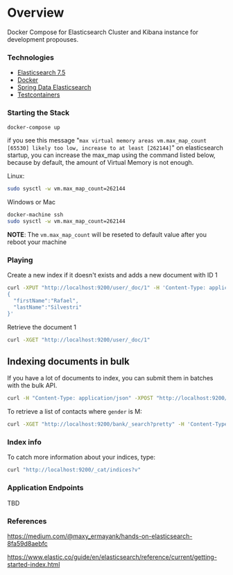 # Overview

Docker Compose for Elasticsearch Cluster and Kibana instance for development propouses.

### Technologies
* [Elasticsearch 7.5](https://www.elastic.co/)
* [Docker](https://www.docker.com/)
* [Spring Data Elasticsearch](https://spring.io/projects/spring-data-elasticsearch)
* [Testcontainers](https://www.testcontainers.org/modules/elasticsearch/)

### Starting the Stack
```bash
docker-compose up
```

if you see this message "`max virtual memory areas vm.max_map_count [65530] likely too low, increase to at least [262144]`" on elasticsearch startup, you can increase the max_map using the command listed below, because by default, the amount of Virtual Memory is not enough.

Linux:
```bash
sudo sysctl -w vm.max_map_count=262144
```

Windows or Mac
```bash
docker-machine ssh
sudo sysctl -w vm.max_map_count=262144
```

**NOTE**: The `vm.max_map_count` will be reseted to default value after you reboot your machine

### Playing

Create a new index if it doesn't exists and adds a new document with ID 1

```bash
curl -XPUT "http://localhost:9200/user/_doc/1" -H 'Content-Type: application/json' -d'
{
  "firstName":"Rafael",
  "lastName":"Silvestri"
}'
```

Retrieve the document 1
```bash
curl -XGET "http://localhost:9200/user/_doc/1"
```

## Indexing documents in bulk

If you have a lot of documents to index, you can submit them in batches with the bulk API.
```bash
curl -H "Content-Type: application/json" -XPOST "http://localhost:9200/bank/accounts/_bulk?pretty&refresh" --data-binary "@accounts.json"
```

To retrieve a list of contacts where `gender` is M:

```bash
curl -XGET "http://localhost:9200/bank/_search?pretty" -H 'Content-Type: application/json' -d '{ "from": 0, "size": 100, "query": {    "match": {"gender": "M"} }}'
```

### Index info

To catch more information about your indices, type:

```bash
curl "http://localhost:9200/_cat/indices?v"
```

### Application Endpoints
TBD

### References  

https://medium.com/@maxy_ermayank/hands-on-elasticsearch-8fa59d8aebfc 

https://www.elastic.co/guide/en/elasticsearch/reference/current/getting-started-index.html
